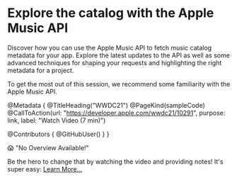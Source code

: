 # Explore the catalog with the Apple Music API

Discover how you can use the Apple Music API to fetch music catalog metadata for your app. Explore the latest updates to the API as well as some advanced techniques for shaping your requests and highlighting the right metadata for a project.

To get the most out of this session, we recommend some familiarity with the Apple Music API.

@Metadata {
   @TitleHeading("WWDC21")
   @PageKind(sampleCode)
   @CallToAction(url: "https://developer.apple.com/wwdc21/10291", purpose: link, label: "Watch Video (7 min)")

   @Contributors {
      @GitHubUser(<replace this with your GitHub handle>)
   }
}

😱 "No Overview Available!"

Be the hero to change that by watching the video and providing notes! It's super easy:
 [Learn More…](https://wwdcnotes.github.io/WWDCNotes/documentation/wwdcnotes/contributing)
